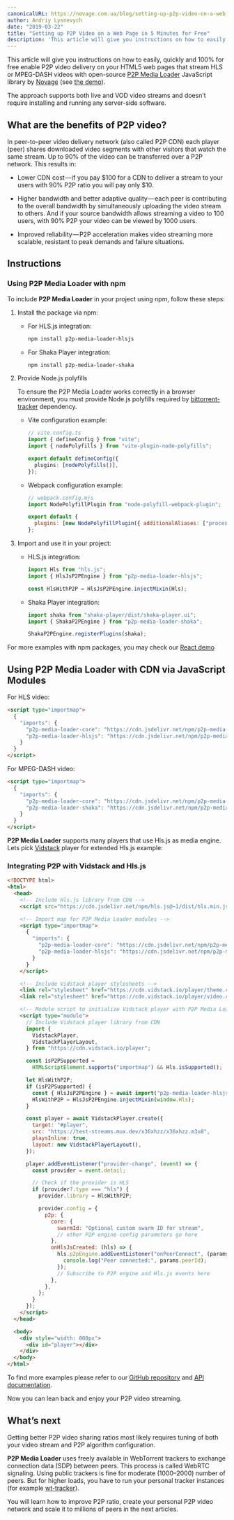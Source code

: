 ```yaml
---
canonicalURL: https://novage.com.ua/blog/setting-up-p2p-video-on-a-web-page-in-5-minutes-for-free
author: Andriy Lysnevych
date: "2019-03-22"
title: "Setting up P2P Video on a Web Page in 5 Minutes for Free"
description: 'This article will give you instructions on how to easily, quickly and 100% for free enable P2P video delivery on your HTML5 web pages that stream HLS or MPEG-DASH videos with open-source <a href="https://github.com/novage/p2p-media-loader">P2P Media Loader</a> JavaScript library by <a href="https://novage.com.ua/">Novage</a> (see <a href="http://novage.com.ua/p2p-media-loader/demo">the demo</a>).'
---
```


This article will give you instructions on how to easily, quickly and 100% for free enable P2P video delivery on your HTML5 web pages that stream HLS or MPEG-DASH videos with open-source [P2P Media Loader](https://github.com/novage/p2p-media-loader) JavaScript library by [Novage](https://novage.com.ua/) (see [the demo](http://novage.com.ua/p2p-media-loader/demo)).

The approach supports both live and VOD video streams and doesn’t require installing and running any server-side software.

## What are the benefits of P2P video?

In peer-to-peer video delivery network (also called P2P CDN) each player (peer) shares downloaded video segments with other visitors that watch the same stream. Up to 90% of the video can be transferred over a P2P network. This results in:

- Lower CDN cost — if you pay $100 for a CDN to deliver a stream to your users with 90% P2P ratio you will pay only $10.

- Higher bandwidth and better adaptive quality — each peer is contributing to the overall bandwidth by simultaneously uploading the video stream to others. And if your source bandwidth allows streaming a video to 100 users, with 90% P2P your video can be viewed by 1000 users.

- Improved reliability — P2P acceleration makes video streaming more scalable, resistant to peak demands and failure situations.

## Instructions

### Using P2P Media Loader with npm

To include **P2P Media Loader** in your project using npm, follow these steps:

1. Install the package via npm:

   - For HLS.js integration:

     ```bash
     npm install p2p-media-loader-hlsjs
     ```

   - For Shaka Player integration:
     ```bash
     npm install p2p-media-loader-shaka
     ```

2. Provide Node.js polyfills

   To ensure the P2P Media Loader works correctly in a browser environment, you must provide Node.js polyfills required by [bittorrent-tracker](https://www.npmjs.com/package/bittorrent-tracker) dependency.

   - Vite configuration example:

     ```typescript
     // vite.config.ts
     import { defineConfig } from "vite";
     import { nodePolyfills } from "vite-plugin-node-polyfills";

     export default defineConfig({
       plugins: [nodePolyfills()],
     });
     ```

   - Webpack configuration example:

     ```javascript
     // webpack.config.mjs
     import NodePolyfillPlugin from "node-polyfill-webpack-plugin";

     export default {
       plugins: [new NodePolyfillPlugin({ additionalAliases: ["process"] })],
     };
     ```

3. Import and use it in your project:

   - HLS.js integration:

     ```typescript
     import Hls from "hls.js";
     import { HlsJsP2PEngine } from "p2p-media-loader-hlsjs";

     const HlsWithP2P = HlsJsP2PEngine.injectMixin(Hls);
     ```

   - Shaka Player integration:

     ```typescript
     import shaka from "shaka-player/dist/shaka-player.ui";
     import { ShakaP2PEngine } from "p2p-media-loader-shaka";

     ShakaP2PEngine.registerPlugins(shaka);
     ```

For more examples with npm packages, you may check our [React demo](https://github.com/Novage/p2p-media-loader/tree/main/packages/p2p-media-loader-demo/src/components/players)

## Using P2P Media Loader with CDN via JavaScript Modules

For HLS video:

```html
<script type="importmap">
  {
    "imports": {
      "p2p-media-loader-core": "https://cdn.jsdelivr.net/npm/p2p-media-loader-core@^2/dist/p2p-media-loader-core.es.min.js",
      "p2p-media-loader-hlsjs": "https://cdn.jsdelivr.net/npm/p2p-media-loader-hlsjs@^2/dist/p2p-media-loader-hlsjs.es.min.js"
    }
  }
</script>
```

For MPEG-DASH video:

```html
<script type="importmap">
  {
    "imports": {
      "p2p-media-loader-core": "https://cdn.jsdelivr.net/npm/p2p-media-loader-core@^2/dist/p2p-media-loader-core.es.min.js",
      "p2p-media-loader-shaka": "https://cdn.jsdelivr.net/npm/p2p-media-loader-shaka@^2/dist/p2p-media-loader-shaka.es.min.js"
    }
  }
</script>
```

**P2P Media Loader** supports many players that use Hls.js as media engine. Lets pick [Vidstack](https://www.vidstack.io/) player for extended Hls.js example:

### Integrating P2P with Vidstack and Hls.js

```html
<!DOCTYPE html>
<html>
  <head>
    <!-- Include Hls.js library from CDN -->
    <script src="https://cdn.jsdelivr.net/npm/hls.js@~1/dist/hls.min.js"></script>

    <!-- Import map for P2P Media Loader modules -->
    <script type="importmap">
      {
        "imports": {
          "p2p-media-loader-core": "https://cdn.jsdelivr.net/npm/p2p-media-loader-core@^2/dist/p2p-media-loader-core.es.min.js",
          "p2p-media-loader-hlsjs": "https://cdn.jsdelivr.net/npm/p2p-media-loader-hlsjs@^2/dist/p2p-media-loader-hlsjs.es.min.js"
        }
      }
    </script>

    <!-- Include Vidstack player stylesheets -->
    <link rel="stylesheet" href="https://cdn.vidstack.io/player/theme.css" />
    <link rel="stylesheet" href="https://cdn.vidstack.io/player/video.css" />

    <!-- Module script to initialize Vidstack player with P2P Media Loader -->
    <script type="module">
      // Include Vidstack player library from CDN
      import {
        VidstackPlayer,
        VidstackPlayerLayout,
      } from "https://cdn.vidstack.io/player";

      const isP2PSupported =
        HTMLScriptElement.supports("importmap") && Hls.isSupported();

      let HlsWithP2P;
      if (isP2PSupported) {
        const { HlsJsP2PEngine } = await import("p2p-media-loader-hlsjs");
        HlsWithP2P = HlsJsP2PEngine.injectMixin(window.Hls);
      }

      const player = await VidstackPlayer.create({
        target: "#player",
        src: "https://test-streams.mux.dev/x36xhzz/x36xhzz.m3u8",
        playsInline: true,
        layout: new VidstackPlayerLayout(),
      });

      player.addEventListener("provider-change", (event) => {
        const provider = event.detail;

        // Check if the provider is HLS
        if (provider?.type === "hls") {
          provider.library = HlsWithP2P;

          provider.config = {
            p2p: {
              core: {
                swarmId: "Optional custom swarm ID for stream",
                // other P2P engine config parameters go here
              },
              onHlsJsCreated: (hls) => {
                hls.p2pEngine.addEventListener("onPeerConnect", (params) => {
                  console.log("Peer connected:", params.peerId);
                });
                // Subscribe to P2P engine and Hls.js events here
              },
            },
          };
        }
      });
    </script>
  </head>

  <body>
    <div style="width: 800px">
      <div id="player"></div>
    </div>
  </body>
</html>
```

To find more examples please refer to our [GitHub repository](https://github.com/Novage/p2p-media-loader/) and [API documentation](https://novage.github.io/p2p-media-loader/docs/latest/).

Now you can lean back and enjoy your P2P video streaming.

## What’s next

Getting better P2P video sharing ratios most likely requires tuning of both your video stream and P2P algorithm configuration.

**P2P Media Loader** uses freely available in WebTorrent trackers to exchange connection data (SDP) between peers. This process is called WebRTC signaling. Using public trackers is fine for moderate (1000–2000) number of peers. But for higher loads, you have to run your personal tracker instances (for example [wt-tracker](https://github.com/Novage/wt-tracker)).

You will learn how to improve P2P ratio, create your personal P2P video network and scale it to millions of peers in the next articles.
